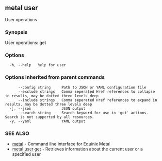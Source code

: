 ## metal user

User operations

### Synopsis

User operations: get

### Options

```
  -h, --help   help for user
```

### Options inherited from parent commands

```
      --config string     Path to JSON or YAML configuration file
      --exclude strings   Comma seperated Href references to collapse in results, may be dotted three levels deep
      --include strings   Comma seperated Href references to expand in results, may be dotted three levels deep
  -j, --json              JSON output
      --search string     Search keyword for use in 'get' actions. Search is not supported by all resources.
  -y, --yaml              YAML output
```

### SEE ALSO

* [metal](metal.md)	 - Command line interface for Equinix Metal
* [metal user get](metal_user_get.md)	 - Retrieves information about the current user or a specified user

